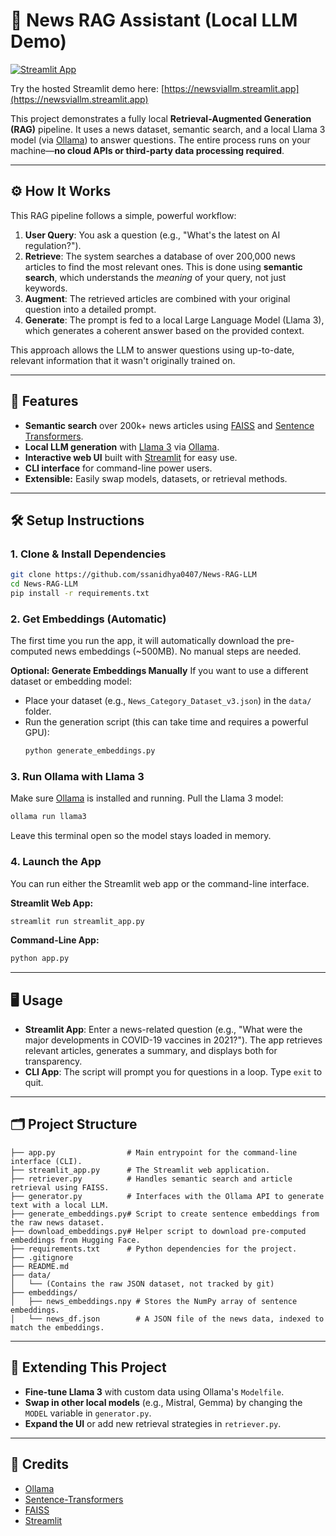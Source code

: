 # 📰 News RAG Assistant (Local LLM Demo)

[![Streamlit App](https://img.shields.io/badge/Streamlit-Live%20Demo-brightgreen?logo=streamlit)](https://newsviallm.streamlit.app)

Try the hosted Streamlit demo here: [https://newsviallm.streamlit.app](https://newsviallm.streamlit.app)

This project demonstrates a fully local **Retrieval-Augmented Generation (RAG)** pipeline. It uses a news dataset, semantic search, and a local Llama 3 model (via [Ollama](https://ollama.com/)) to answer questions. The entire process runs on your machine—**no cloud APIs or third-party data processing required**.

---

## ⚙️ How It Works

This RAG pipeline follows a simple, powerful workflow:

1.  **User Query**: You ask a question (e.g., "What's the latest on AI regulation?").
2.  **Retrieve**: The system searches a database of over 200,000 news articles to find the most relevant ones. This is done using **semantic search**, which understands the *meaning* of your query, not just keywords.
3.  **Augment**: The retrieved articles are combined with your original question into a detailed prompt.
4.  **Generate**: The prompt is fed to a local Large Language Model (Llama 3), which generates a coherent answer based on the provided context.

This approach allows the LLM to answer questions using up-to-date, relevant information that it wasn't originally trained on.

---

## 🚀 Features

- **Semantic search** over 200k+ news articles using [FAISS](https://faiss.ai/) and [Sentence Transformers](https://www.sbert.net/).
- **Local LLM generation** with [Llama 3](https://ollama.com/library/llama3) via [Ollama](https://ollama.com/).
- **Interactive web UI** built with [Streamlit](https://streamlit.io/) for easy use.
- **CLI interface** for command-line power users.
- **Extensible:** Easily swap models, datasets, or retrieval methods.

---

## 🛠️ Setup Instructions

### 1. Clone & Install Dependencies

```bash
git clone https://github.com/ssanidhya0407/News-RAG-LLM
cd News-RAG-LLM
pip install -r requirements.txt
```

### 2. Get Embeddings (Automatic)

The first time you run the app, it will automatically download the pre-computed news embeddings (~500MB). No manual steps are needed.

**Optional: Generate Embeddings Manually**
If you want to use a different dataset or embedding model:
- Place your dataset (e.g., `News_Category_Dataset_v3.json`) in the `data/` folder.
- Run the generation script (this can take time and requires a powerful GPU):
    ```bash
    python generate_embeddings.py
    ```

### 3. Run Ollama with Llama 3

Make sure [Ollama](https://ollama.com/) is installed and running. Pull the Llama 3 model:

```bash
ollama run llama3
```

Leave this terminal open so the model stays loaded in memory.

### 4. Launch the App

You can run either the Streamlit web app or the command-line interface.

**Streamlit Web App:**
```bash
streamlit run streamlit_app.py
```

**Command-Line App:**
```bash
python app.py
```

---

## 🖥️ Usage

- **Streamlit App**: Enter a news-related question (e.g., "What were the major developments in COVID-19 vaccines in 2021?"). The app retrieves relevant articles, generates a summary, and displays both for transparency.
- **CLI App**: The script will prompt you for questions in a loop. Type `exit` to quit.

---

## 🗂️ Project Structure

```
├── app.py                # Main entrypoint for the command-line interface (CLI).
├── streamlit_app.py      # The Streamlit web application.
├── retriever.py          # Handles semantic search and article retrieval using FAISS.
├── generator.py          # Interfaces with the Ollama API to generate text with a local LLM.
├── generate_embeddings.py# Script to create sentence embeddings from the raw news dataset.
├── download_embeddings.py# Helper script to download pre-computed embeddings from Hugging Face.
├── requirements.txt      # Python dependencies for the project.
├── .gitignore
├── README.md
├── data/
│   └── (Contains the raw JSON dataset, not tracked by git)
├── embeddings/
│   ├── news_embeddings.npy # Stores the NumPy array of sentence embeddings.
│   └── news_df.json        # A JSON file of the news data, indexed to match the embeddings.
```

---

## 🧩 Extending This Project

- **Fine-tune Llama 3** with custom data using Ollama's `Modelfile`.
- **Swap in other local models** (e.g., Mistral, Gemma) by changing the `MODEL` variable in `generator.py`.
- **Expand the UI** or add new retrieval strategies in `retriever.py`.

---

## 🤝 Credits

- [Ollama](https://ollama.com/)
- [Sentence-Transformers](https://www.sbert.net/)
- [FAISS](https://faiss.ai/)
- [Streamlit](https://streamlit.io/)
